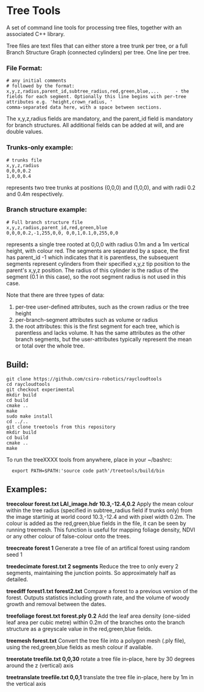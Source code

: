 # Tree Tools
A set of command line tools for processing tree files, together with an associated C++ library.

Tree files are text files that can either store a tree trunk per tree, or a full Branch Structure Graph (connected cylinders) per tree. One line per tree.

### File Format:
```console
# any initial comments
# followed by the format:
x,y,z,radius,parent_id,subtree_radius,red,green,blue,...      - the fields for each segment. Optionally this line begins with per-tree attributes e.g. 'height,crown_radius, '
comma-separated data here, with a space between sections.
```
The x,y,z,radius fields are mandatory, and the parent_id field is mandatory for branch structures. All additional fields can be added at will, and are double values.

### Trunks-only example:
```console
# trunks file
x,y,z,radius
0,0,0,0.2
1,0,0,0.4
```
represents two tree trunks at positions (0,0,0) and (1,0,0), and with radii 0.2 and 0.4m respectively. 

### Branch structure example:
```console
# Full branch structure file
x,y,z,radius,parent_id,red,green,blue
0,0,0,0.2,-1,255,0,0, 0,0,1,0.1,0,255,0,0
```
represents a single tree rooted at 0,0,0 with radius 0.1m and a 1m vertical height, with colour red. The segments are separated by a space, the first has parent_id -1 which indicates that it is parentless, the subsequent segments represent cylinders from their specified x,y,z tip position to the parent's x,y,z position. The radius of this cylinder is the radius of the segment (0.1 in this case), so the root segment radius is not used in this case.

Note that there are three types of data: 
1. per-tree user-defined attributes, such as the crown radius or the tree height
2. per-branch-segment attributes such as volume or radius
3. the root attributes: this is the first segment for each tree, which is parentless and lacks volume. It has the same attributes as the other branch segments, but the user-attributes typically represent the mean or total over the whole tree. 

## Build:
```console
git clone https://github.com/csiro-robotics/raycloudtools
cd raycloudtools
git checkout experimental
mkdir build
cd build
cmake ..
make
sudo make install
cd ../..
git clone treetools from this repository
mkdir build
cd build
cmake ..
make
```

To run the treeXXXX tools from anywhere, place in your ~/bashrc:
```console
  export PATH=$PATH:'source code path'/treetools/build/bin
```

## Examples:

**treecolour forest.txt LAI_image.hdr 10.3,-12.4,0.2** 
Apply the mean colour within the tree radius (specified in subtree_radius field if trunks only) from the image startinig at world coord 10.3,-12.4 and with pixel width 0.2m. The colour is added as the red,green,blue fields in the file, it can be seen by running treemesh. This function is useful for mapping foliage density, NDVI or any other colour of false-colour onto the trees.

**treecreate forest 1** 
Generate a tree file of an artifical forest using random seed 1

**treedecimate forest.txt 2 segments**
Reduce the tree to only every 2 segments, maintaining the junction points. So approximately half as detailed.

**treediff forest1.txt forest2.txt**
Compare a forest to a previous version of the forest. Outputs statistics including growth rate, and the volume of woody growth and removal between the dates.

**treefoliage forest.txt forest.ply 0.2**
Add the leaf area density (one-sided leaf area per cubic metre) within 0.2m of the branches onto the branch structure as a greyscale value in the red,green,blue fields.

**treemesh forest.txt**
Convert the tree file into a polygon mesh (.ply file), using the red,green,blue fields as mesh colour if available. 

**treerotate treefile.txt 0,0,30**
rotate a tree file in-place, here by 30 degrees around the z (vertical) axis

**treetranslate treefile.txt 0,0,1**
translate the tree file in-place, here by 1m in the vertical axis

